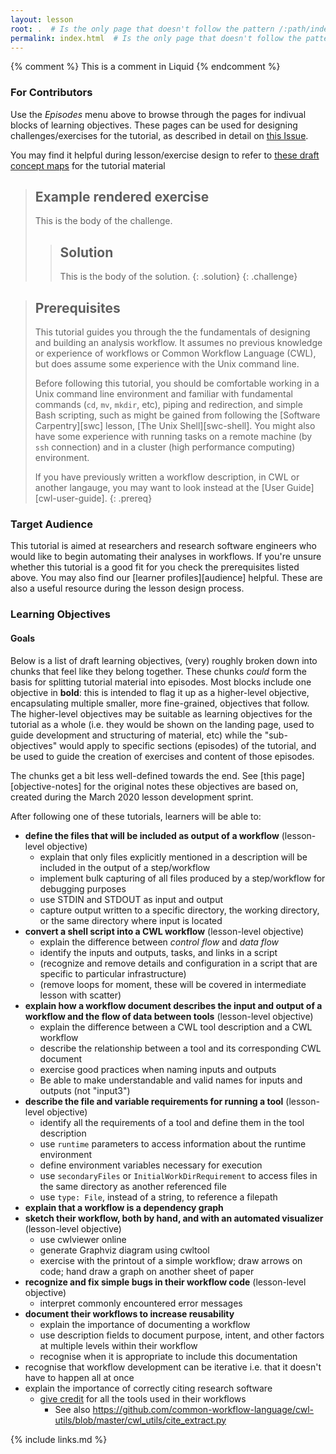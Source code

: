 ```yaml
---
layout: lesson
root: .  # Is the only page that doesn't follow the pattern /:path/index.html
permalink: index.html  # Is the only page that doesn't follow the pattern /:path/index.html
---
```


<!-- this is an html comment -->

{% comment %} This is a comment in Liquid {% endcomment %}

### For Contributors

Use the _Episodes_ menu above to browse through the pages for
indivual blocks of learning objectives.
These pages can be used for designing challenges/exercises
for the tutorial,
as described in detail on [this Issue](https://github.com/common-workflow-lab/cwl-novice-tutorial/issues/7).

You may find it helpful during lesson/exercise design to
refer to [these draft concept maps](https://docs.google.com/presentation/d/1aVdK8LHkgtESBunCQ-p7XmEl8NB9XbgDsH67X0_2HWg/edit#slide=id.g72208cbc10_0_264)
for the tutorial material

> ## Example rendered exercise
>
> This is the body of the challenge.
>
> > ## Solution
> >
> > This is the body of the solution.
> {: .solution}
{: .challenge}

> ## Prerequisites
>
> This tutorial guides you through the the fundamentals of
> designing and building an analysis workflow.
> It assumes no previous knowledge or experience of workflows
> or Common Workflow Language (CWL),
> but does assume some experience with the Unix command line.
>
> Before following this tutorial,
> you should be comfortable working in a Unix command line environment
> and familiar with fundamental commands (`cd`, `mv`, `mkdir`, etc),
> piping and redirection,
> and simple Bash scripting,
> such as might be gained from following the [Software Carpentry][swc]
> lesson, [The Unix Shell][swc-shell].
> You might also have some experience with running
> tasks on a remote machine (by `ssh` connection)
> and in a cluster (high performance computing) environment.
>
> If you have previously written a workflow description,
> in CWL or another langauge,
> you may want to look instead at the [User Guide][cwl-user-guide].
{: .prereq}

### Target Audience

This tutorial is aimed at researchers
and research software engineers
who would like to begin automating their analyses in workflows.
If you're unsure whether this tutorial is a good fit for you
check the prerequisites listed above.
You may also find our [learner profiles][audience] helpful.
These are also a useful resource during the lesson design process.

### Learning Objectives

#### Goals

Below is a list of draft learning objectives,
(very) roughly broken down into chunks that feel like they belong together.
These chunks _could_ form the basis for splitting tutorial material into episodes.
Most blocks include one objective in __bold__:
this is intended to flag it up as a higher-level objective,
encapsulating multiple smaller,
more fine-grained,
objectives that follow.
The higher-level objectives may be suitable as learning objectives
for the tutorial as a whole
(i.e. they would be shown on the landing page,
used to guide development and structuring of material, etc)
while the "sub-objectives" would apply to specific sections (episodes)
of the tutorial,
and be used to guide the creation of exercises and content of those episodes.

The chunks get a bit less well-defined towards the end.
See [this page][objective-notes] for the original notes these objectives are based on,
created during the March 2020 lesson development sprint.

After following one of these tutorials, learners will be able to:

- __define the files that will be included as output of a workflow__ (lesson-level objective)
  - explain that only files explicitly mentioned in a description will be included in the output of a step/workflow
  - implement bulk capturing of all files produced by a step/workflow for debugging purposes
  - use STDIN and STDOUT as input and output
  - capture output written to a specific directory, the working directory, or the same directory where input is located
- __convert a shell script into a CWL workflow__ (lesson-level objective)
  - explain the difference between _control flow_ and _data flow_
  - identify the inputs and outputs, tasks, and links in a script
  - (recognize and remove details and configuration in a script that are specific to particular infrastructure)
  - (remove loops for moment, these will be covered in intermediate lesson with scatter)
- __explain how a workflow document describes the input and output of a workflow and the flow of data between tools__ (lesson-level objective)
  - explain the difference between a CWL tool description and a CWL workflow
  - describe the relationship between a tool and its corresponding CWL document
  - exercise good practices when naming inputs and outputs
  - Be able to make understandable and valid names for inputs and outputs (not "input3")
- __describe the file and variable requirements for running a tool__ (lesson-level objective)
  - identify all the requirements of a tool and define them in the tool description
  - use `runtime` parameters to access information about the runtime environment
  - define environment variables necessary for execution
  - use `secondaryFiles` or `InitialWorkDirRequirement` to access files in the same directory as another referenced file
  - use `type: File`, instead of a string, to reference a filepath
- __explain that a workflow is a dependency graph__
- __sketch their workflow, both by hand, and with an automated visualizer__ (lesson-level objective)
  - use cwlviewer online
  - generate Graphviz diagram using cwltool
  - exercise with the printout of a simple workflow; draw arrows on code; hand draw a graph on another sheet of paper
- __recognize and fix simple bugs in their workflow code__ (lesson-level objective)
    - interpret commonly encountered error messages
- __document their workflows to increase reusability__
  - explain the importance of documenting a workflow
  - use description fields to document purpose, intent, and other factors at multiple levels within their workflow
  - recognise when it is appropriate to include this documentation
- recognise that workflow development can be iterative i.e. that it doesn't have to happen all at once
- explain the importance of correctly citing research software
  - [give credit](https://www.commonwl.org/v1.1/CommandLineTool.html#SoftwarePackage) for all the tools used in their workflows
    - See also https://github.com/common-workflow-language/cwl-utils/blob/master/cwl_utils/cite_extract.py

{% include links.md %}
